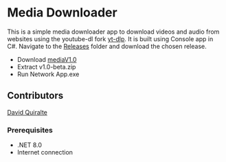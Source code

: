 # Media Downloader
This is a simple media downloader app to download videos and audio from websites using the youtube-dl fork [yt-dlp](https://github.com/yt-dlp/yt-dlp). It is built using Console app in C#.
Navigate to the [Releases](https://github.com/IanC04/Network-App/tags) folder and download the chosen release.

- Download [mediaV1.0](https://github.com/IanC04/Network-App/releases/download/v1.0-beta/v1.0-beta.zip)
- Extract v1.0-beta.zip
- Run Network App.exe

## Contributors
[David Quiralte](https://github.com/KxnqDavid)

### Prerequisites
- .NET 8.0
- Internet connection
